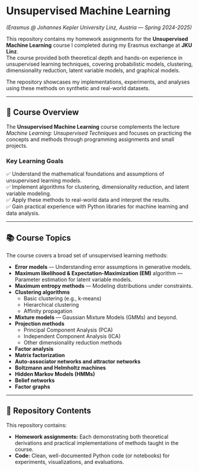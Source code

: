 # Unsupervised Machine Learning  
*(Erasmus @ Johannes Kepler University Linz, Austria — Spring 2024-2025)*

This repository contains my homework assignments for the **Unsupervised Machine Learning** course I completed during my Erasmus exchange at **JKU Linz**.  
The course provided both theoretical depth and hands-on experience in unsupervised learning techniques, covering probabilistic models, clustering, dimensionality reduction, latent variable models, and graphical models.  

The repository showcases my implementations, experiments, and analyses using these methods on synthetic and real-world datasets.

---

## 🎯 Course Overview

The **Unsupervised Machine Learning** course complements the lecture *Machine Learning: Unsupervised Techniques* and focuses on practicing the concepts and methods through programming assignments and small projects.

### Key Learning Goals
✅ Understand the mathematical foundations and assumptions of unsupervised learning models.  
✅ Implement algorithms for clustering, dimensionality reduction, and latent variable modeling.  
✅ Apply these methods to real-world data and interpret the results.  
✅ Gain practical experience with Python libraries for machine learning and data analysis.  

---

## 📚 Course Topics

The course covers a broad set of unsupervised learning methods:

- **Error models** — Understanding error assumptions in generative models.
- **Maximum likelihood & Expectation-Maximization (EM)** algorithm — Parameter estimation for latent variable models.
- **Maximum entropy methods** — Modeling distributions under constraints.
- **Clustering algorithms**
  - Basic clustering (e.g., k-means)
  - Hierarchical clustering
  - Affinity propagation
- **Mixture models** — Gaussian Mixture Models (GMMs) and beyond.
- **Projection methods**
  - Principal Component Analysis (PCA)
  - Independent Component Analysis (ICA)
  - Other dimensionality reduction methods
- **Factor analysis**
- **Matrix factorization**
- **Auto-associator networks and attractor networks**
- **Boltzmann and Helmholtz machines**
- **Hidden Markov Models (HMMs)**
- **Belief networks**
- **Factor graphs**

---

## 📝 Repository Contents

This repository contains:
- **Homework assignments:** Each demonstrating both theoretical derivations and practical implementations of methods taught in the course.
- **Code:** Clean, well-documented Python code (or notebooks) for experiments, visualizations, and evaluations.


